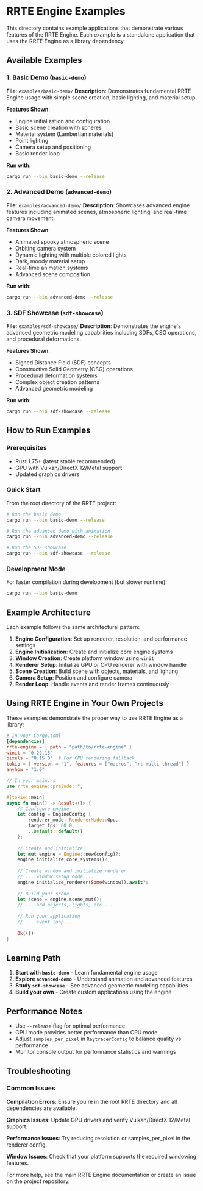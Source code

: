 # RRTE Engine Examples

This directory contains example applications that demonstrate various features of the RRTE Engine. Each example is a standalone application that uses the RRTE Engine as a library dependency.

## Available Examples

### 1. Basic Demo (`basic-demo`)
**File**: `examples/basic-demo/`
**Description**: Demonstrates fundamental RRTE Engine usage with simple scene creation, basic lighting, and material setup.

**Features Shown**:
- Engine initialization and configuration
- Basic scene creation with spheres
- Material system (Lambertian materials)
- Point lighting
- Camera setup and positioning
- Basic render loop

**Run with**:
```bash
cargo run --bin basic-demo --release
```

### 2. Advanced Demo (`advanced-demo`)
**File**: `examples/advanced-demo/`
**Description**: Showcases advanced engine features including animated scenes, atmospheric lighting, and real-time camera movement.

**Features Shown**:
- Animated spooky atmospheric scene
- Orbiting camera system
- Dynamic lighting with multiple colored lights
- Dark, moody material setup
- Real-time animation systems
- Advanced scene composition

**Run with**:
```bash
cargo run --bin advanced-demo --release
```

### 3. SDF Showcase (`sdf-showcase`)
**File**: `examples/sdf-showcase/`
**Description**: Demonstrates the engine's advanced geometric modeling capabilities including SDFs, CSG operations, and procedural deformations.

**Features Shown**:
- Signed Distance Field (SDF) concepts
- Constructive Solid Geometry (CSG) operations
- Procedural deformation systems
- Complex object creation patterns
- Advanced geometric modeling

**Run with**:
```bash
cargo run --bin sdf-showcase --release
```

## How to Run Examples

### Prerequisites
- Rust 1.75+ (latest stable recommended)
- GPU with Vulkan/DirectX 12/Metal support
- Updated graphics drivers

### Quick Start
From the root directory of the RRTE project:

```bash
# Run the basic demo
cargo run --bin basic-demo --release

# Run the advanced demo with animation
cargo run --bin advanced-demo --release

# Run the SDF showcase
cargo run --bin sdf-showcase --release
```

### Development Mode
For faster compilation during development (but slower runtime):
```bash
cargo run --bin basic-demo
```

## Example Architecture

Each example follows the same architectural pattern:

1. **Engine Configuration**: Set up renderer, resolution, and performance settings
2. **Engine Initialization**: Create and initialize core engine systems
3. **Window Creation**: Create platform window using `winit`
4. **Renderer Setup**: Initialize GPU or CPU renderer with window handle
5. **Scene Creation**: Build scene with objects, materials, and lighting
6. **Camera Setup**: Position and configure camera
7. **Render Loop**: Handle events and render frames continuously

## Using RRTE Engine in Your Own Projects

These examples demonstrate the proper way to use RRTE Engine as a library:

```toml
# In your Cargo.toml
[dependencies]
rrte-engine = { path = "path/to/rrte-engine" }
winit = "0.29.15"
pixels = "0.15.0"  # For CPU rendering fallback
tokio = { version = "1", features = ["macros", "rt-multi-thread"] }
anyhow = "1.0"
```

```rust
// In your main.rs
use rrte_engine::prelude::*;

#[tokio::main]
async fn main() -> Result<()> {
    // Configure engine
    let config = EngineConfig {
        renderer_mode: RendererMode::Gpu,
        target_fps: 60.0,
        ..Default::default()
    };
    
    // Create and initialize
    let mut engine = Engine::new(config)?;
    engine.initialize_core_systems()?;
    
    // Create window and initialize renderer
    // ... window setup code ...
    engine.initialize_renderer(Some(window)).await?;
    
    // Build your scene
    let scene = engine.scene_mut();
    // ... add objects, lights, etc ...
    
    // Run your application
    // ... event loop ...
    
    Ok(())
}
```

## Learning Path

1. **Start with `basic-demo`** - Learn fundamental engine usage
2. **Explore `advanced-demo`** - Understand animation and advanced features  
3. **Study `sdf-showcase`** - See advanced geometric modeling capabilities
4. **Build your own** - Create custom applications using the engine

## Performance Notes

- Use `--release` flag for optimal performance
- GPU mode provides better performance than CPU mode
- Adjust `samples_per_pixel` in `RaytracerConfig` to balance quality vs performance
- Monitor console output for performance statistics and warnings

## Troubleshooting

### Common Issues

**Compilation Errors**: Ensure you're in the root RRTE directory and all dependencies are available.

**Graphics Issues**: Update GPU drivers and verify Vulkan/DirectX 12/Metal support.

**Performance Issues**: Try reducing resolution or samples_per_pixel in the renderer config.

**Window Issues**: Check that your platform supports the required windowing features.

For more help, see the main RRTE Engine documentation or create an issue on the project repository. 